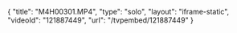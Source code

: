 {
    "title": "M4H00301.MP4",
    "type": "solo",
    "layout": "iframe-static",
    "videoId": "121887449",
    "url": "\/tvpembed\/121887449"
}